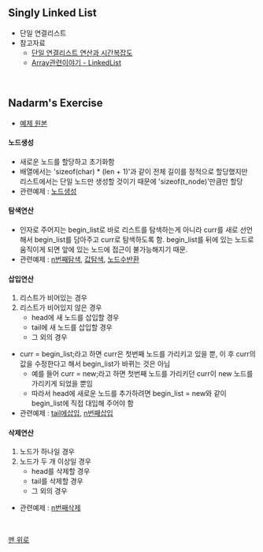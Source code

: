## Singly Linked List
- 단일 연결리스트
- 참고자료
    - [단일 연결리스트 연산과 시간복잡도](https://blog.naver.com/com_sci/221172372843)
    - [Array관련이야기 - LinkedList](https://blog.naver.com/skyvvv624/220916289329)
<br>

## Nadarm's Exercise
- [예제 원본](https://github.com/nadarm/42-algorithm/tree/master/linked_list/singly_linked_list)

#### 노드생성
- 새로운 노드를 할당하고 초기화함
- 배열에서는 'sizeof(char) * (len + 1)'과 같이 전체 길이를 정적으로 할당했지만 <br> 리스트에서는 단일 노드만 생성할 것이기 때문에 'sizeof(t_node)'만큼만 할당
- 관련예제 : [노드생성](./create_elem.c)

#### 탐색연산
- 인자로 주어지는 begin_list로 바로 리스트를 탐색하는게 아니라 curr를 새로 선언해서 begin_list를 담아주고 curr로 탐색하도록 함. begin_list를 뒤에 있는 노드로 움직이게 되면 앞에 있는 노드에 접근이 불가능해지기 때문.
- 관련예제 : [n번째탐색](./list_get.c), [값탐색](list_find.c), [노드수반환](./list_size.c)

#### 삽입연산
1. 리스트가 비어있는 경우
2. 리스트가 비어있지 않은 경우
    - head에 새 노드를 삽입할 경우
    - tail에 새 노드를 삽입할 경우
    - 그 외의 경우
- curr = begin_list;라고 하면 curr은 첫번째 노드를 가리키고 있을 뿐, 이 후 curr의 값을 수정한다고 해서 begin_list가 바뀌는 것은 아님
    - 예를 들어 curr = new;라고 하면 첫번째 노드를 가리키던 curr이 new 노드를 가리키게 되었을 뿐임
    - 따라서 head에 새로운 노드를 추가하려면 begin_list = new와 같이 begin_list에 직접 대입해 주어야 함
- 관련예제 : [tail에삽입](./list_add1.c), [n번째삽입](./list_add.c)

#### 삭제연산
1.  노드가 하나일 경우
2. 노드가 두 개 이상일 경우
    - head를 삭제할 경우
    - tail를 삭제할 경우
    - 그 외의 경우
- 관련예제 : [n번째삭제](./list_remove.c)
<br>

[맨 위로](#singly-linked-list)
